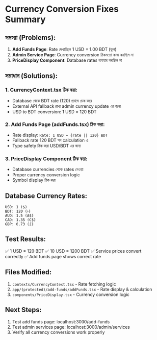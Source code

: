 # Currency Conversion Fixes Summary

## সমস্যা (Problems):
1. **Add Funds Page**: Rate দেখাচ্ছিল 1 USD = 1.00 BDT (ভুল)
2. **Admin Service Page**: Currency conversion ঠিকমতো কাজ করছিল না
3. **PriceDisplay Component**: Database rates ব্যবহার করছিল না

## সমাধান (Solutions):

### 1. CurrencyContext.tsx ঠিক করা:
- Database থেকে BDT rate (120) প্রথমে চেক করে
- External API fallback রাখা admin currency update এর জন্য
- USD to BDT conversion: 1 USD = 120 BDT

### 2. Add Funds Page (addFunds.tsx) ঠিক করা:
- Rate display: `Rate: 1 USD = {rate || 120} BDT`
- Fallback rate 120 BDT সব calculation এ
- Type safety ঠিক করা USD/BDT এর জন্য

### 3. PriceDisplay Component ঠিক করা:
- Database currencies থেকে rates নেওয়া
- Proper currency conversion logic
- Symbol display ঠিক করা

## Database Currency Rates:
```
USD: 1 ($)
BDT: 120 (৳)
AUD: 1.5 (A$)
CAD: 1.35 (C$)
GBP: 0.73 (£)
```

## Test Results:
✅ 1 USD = 120 BDT
✅ 10 USD = 1200 BDT
✅ Service prices convert correctly
✅ Add funds page shows correct rate

## Files Modified:
1. `contexts/CurrencyContext.tsx` - Rate fetching logic
2. `app/(protected)/add-funds/addFunds.tsx` - Rate display & calculation
3. `components/PriceDisplay.tsx` - Currency conversion logic

## Next Steps:
1. Test add funds page: localhost:3000/add-funds
2. Test admin services page: localhost:3000/admin/services
3. Verify all currency conversions work properly
